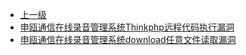 * [上一级](docs/wy876_poc/)
* [申瓯通信在线录音管理系统Thinkphp远程代码执行漏洞](docs/wy876_poc/%E7%94%B3%E7%93%AF%E9%80%9A%E4%BF%A1%E5%9C%A8%E7%BA%BF%E5%BD%95%E9%9F%B3%E7%AE%A1%E7%90%86%E7%B3%BB%E7%BB%9F/%E7%94%B3%E7%93%AF%E9%80%9A%E4%BF%A1%E5%9C%A8%E7%BA%BF%E5%BD%95%E9%9F%B3%E7%AE%A1%E7%90%86%E7%B3%BB%E7%BB%9FThinkphp%E8%BF%9C%E7%A8%8B%E4%BB%A3%E7%A0%81%E6%89%A7%E8%A1%8C%E6%BC%8F%E6%B4%9E.md)
* [申瓯通信在线录音管理系统download任意文件读取漏洞](docs/wy876_poc/%E7%94%B3%E7%93%AF%E9%80%9A%E4%BF%A1%E5%9C%A8%E7%BA%BF%E5%BD%95%E9%9F%B3%E7%AE%A1%E7%90%86%E7%B3%BB%E7%BB%9F/%E7%94%B3%E7%93%AF%E9%80%9A%E4%BF%A1%E5%9C%A8%E7%BA%BF%E5%BD%95%E9%9F%B3%E7%AE%A1%E7%90%86%E7%B3%BB%E7%BB%9Fdownload%E4%BB%BB%E6%84%8F%E6%96%87%E4%BB%B6%E8%AF%BB%E5%8F%96%E6%BC%8F%E6%B4%9E.md)
